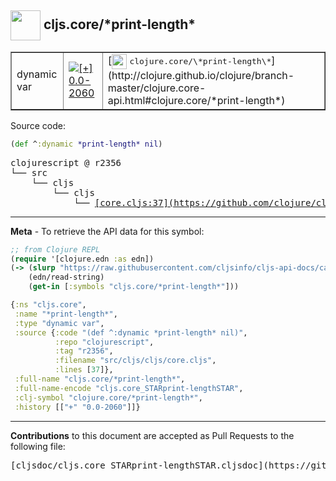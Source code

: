 ## <img width="48px" valign="middle" src="http://i.imgur.com/Hi20huC.png"> cljs.core/\*print-length\*

 <table border="1">
<tr>

<td>dynamic var</td>
<td><a href="https://github.com/cljsinfo/cljs-api-docs/tree/0.0-2060"><img valign="middle" alt="[+] 0.0-2060" src="https://img.shields.io/badge/+-0.0--2060-lightgrey.svg"></a> </td>
<td>
[<img height="24px" valign="middle" src="http://i.imgur.com/1GjPKvB.png"> <samp>clojure.core/\*print-length\*</samp>](http://clojure.github.io/clojure/branch-master/clojure.core-api.html#clojure.core/*print-length*)
</td>
</tr>
</table>






Source code:

```clj
(def ^:dynamic *print-length* nil)
```

 <pre>
clojurescript @ r2356
└── src
    └── cljs
        └── cljs
            └── <ins>[core.cljs:37](https://github.com/clojure/clojurescript/blob/r2356/src/cljs/cljs/core.cljs#L37)</ins>
</pre>


---

__Meta__ - To retrieve the API data for this symbol:

```clj
;; from Clojure REPL
(require '[clojure.edn :as edn])
(-> (slurp "https://raw.githubusercontent.com/cljsinfo/cljs-api-docs/catalog/cljs-api.edn")
    (edn/read-string)
    (get-in [:symbols "cljs.core/*print-length*"]))
```

```clj
{:ns "cljs.core",
 :name "*print-length*",
 :type "dynamic var",
 :source {:code "(def ^:dynamic *print-length* nil)",
          :repo "clojurescript",
          :tag "r2356",
          :filename "src/cljs/cljs/core.cljs",
          :lines [37]},
 :full-name "cljs.core/*print-length*",
 :full-name-encode "cljs.core_STARprint-lengthSTAR",
 :clj-symbol "clojure.core/*print-length*",
 :history [["+" "0.0-2060"]]}

```

---

__Contributions__ to this document are accepted as Pull Requests to the following file:

 <pre>
[cljsdoc/cljs.core_STARprint-lengthSTAR.cljsdoc](https://github.com/cljsinfo/cljs-api-docs/blob/master/cljsdoc/cljs.core_STARprint-lengthSTAR.cljsdoc)
</pre>

